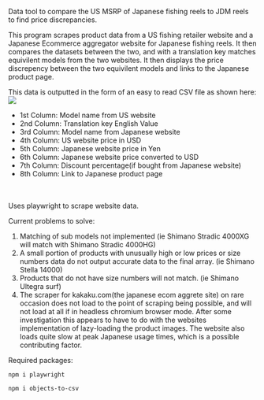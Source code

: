Data tool to compare the US MSRP of Japanese fishing reels to JDM reels to find price discrepancies. 

 This program scrapes product data from a US fishing retailer website and a Japanese Ecommerce aggregator website for Japanese fishing reels. It then compares the datasets between the two, and with a translation key matches equivilent models from the two websites. It then displays the price discrepency between the two equivilent models and links to the Japanese product page. 
 
 This data is outputted in the form of an easy to read CSV file as shown here:
![](https://user-images.githubusercontent.com/104689110/209743562-c83e7fe0-7ab4-4b0d-92d5-2eb3dca6706e.png)
- 1st Column: Model name from US website
- 2nd Column: Translation key English Value
- 3rd Column: Model name from Japanese website
- 4th Column: US website price in USD
- 5th Column: Japanese website price in Yen
- 6th Column: Japanese website price converted to USD
- 7th Column: Discount percentage(if bought from Japanese website)
- 8th Column: Link to Japanese product page

<br>
<br>
Uses playwright to scrape website data. 

Current problems to solve:
1. Matching of sub models not implemented (ie Shimano Stradic 4000XG will match with Shimano Stradic 4000HG)
2. A small portion of products with unusually high or low prices or size numbers data do not output accurate data to the final array. (ie Shimano Stella 14000)
3. Products that do not have size numbers will not match. (ie Shimano Ultegra surf)
4. The scraper for kakaku.com(the japanese ecom aggrete site) on rare occasion does not load to the point of scraping being possible, and will not load at all if in headless chromium browser mode. After some investigation this appears to have to do with the websites implementation of lazy-loading the product images. The website also loads quite slow at peak Japanese usage times, which is a possible contributing factor. 


Required packages:

`npm i playwright`

`npm i objects-to-csv`